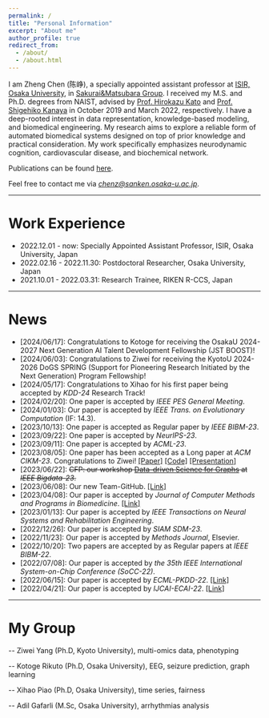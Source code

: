 ```yaml
---
permalink: /
title: "Personal Information"
excerpt: "About me"
author_profile: true
redirect_from: 
  - /about/
  - /about.html
---
```


I am Zheng Chen (陈峥), a specially appointed assistant professor at [ISIR, Osaka University](https://www.sanken.osaka-u.ac.jp/en/), in [Sakurai&Matsubara Group](https://www.dm.sanken.osaka-u.ac.jp).
I received my M.S. and Ph.D. degrees from NAIST, advised by [Prof. Hirokazu Kato](https://scholar.google.co.jp/citations?user=zlyaC60AAAAJ) and [Prof. Shigehiko Kanaya](https://scholar.google.co.jp/citations?hl=zh-CN&user=4Onx7zgAAAAJ) in October 2019 and March 2022, respectively. 
I have a deep-rooted interest in data representation, knowledge-based modeling, and biomedical engineering. My research aims to explore a reliable form of automated biomedical systems designed on top of prior knowledge and practical consideration. My work specifically emphasizes neurodynamic cognition, cardiovascular disease, and biochemical network.


Publications can be found [here](https://scholar.google.com/citations?user=571LAh4AAAAJ&hl=en).

Feel free to contact me via *chenz@sanken.osaka-u.ac.jp*.

****

Work Experience
======

* 2022.12.01 - now: Specially Appointed Assistant Professor, ISIR, Osaka University, Japan
* 2022.02.16 - 2022.11.30: Postdoctoral Researcher, Osaka University, Japan
* 2021.10.01 - 2022.03.31: Research Trainee, RIKEN R-CCS, Japan

****

News
======

* \[2024/06/17\]: Congratulations to Kotoge for receiving the OsakaU 2024-2027 Next Generation AI Talent Development Fellowship (JST BOOST)!
* \[2024/06/03\]: Congratulations to Ziwei for receiving the KyotoU 2024-2026 DoGS SPRING (Support for Pioneering Research Initiated by the Next Generation) Program Fellowship!
* \[2024/05/17\]: Congratulations to Xihao for his first paper being accepted by _KDD-24_ Research Track!
* \[2024/02/20\]: One paper is accepted by _IEEE PES General Meeting_.
* \[2024/01/03\]: Our paper is accepted by _IEEE Trans. on Evolutionary Computation_ (IF: 14.3).
* \[2023/10/13\]: One paper is accepted as Regular paper by _IEEE BIBM-23_.
* \[2023/09/22\]: One paper is accepted by _NeurIPS-23_.
* \[2023/09/11\]: One paper is accepted by _ACML-23_. 
* \[2023/08/05\]: One paper has been accepted as a Long paper at _ACM CIKM-23_. Congratulations to Ziwei! [[Paper]](https://dl.acm.org/doi/10.1145/3583780.3614970) [[Code]](https://github.com/yangziwei96/MoCLIM) [[Presentation]](https://youtu.be/26uYBmsyiLM)
* \[2023/06/22\]: <strike>CFP: our workshop [Data-driven Science for Graphs](https://aidatalab.github.io) at _IEEE Bigdata-23_.</strike>
* \[2023/06/08\]: Our new Team-GitHub. [[Link]](https://github.com/chenzRG)
* \[2023/04/08\]: Our paper is accepted by _Journal of Computer Methods and Programs in Biomedicine_. [[Link]](https://www.sciencedirect.com/science/article/pii/S0169260723002080?dgcid=author)
* \[2023/01/13\]: Our paper is accepted by _IEEE Transactions on Neural Systems and Rehabilitation Engineering_.
* \[2022/12/26\]: Our paper is accepted by _SIAM SDM-23_.
* \[2022/11/23\]: Our paper is accepted by _Methods Journal_, Elsevier. 
* \[2022/10/20\]: Two papers are accepted by as Regular papers at _IEEE BIBM-22_.
* \[2022/07/08\]: Our paper is accepted by _the 35th IEEE International System-on-Chip Conference (SoCC-22)_.
* \[2022/06/15\]: Our paper is accepted by _ECML-PKDD-22_. [[Link]](https://arxiv.org/abs/2206.10801) 
* \[2022/04/21\]: Our paper is accepted by _IJCAI-ECAI-22_. [[Link]](https://arxiv.org/abs/2204.09840)


****

My Group
======
-- Ziwei Yang (Ph.D, Kyoto University), multi-omics data, phenotyping

-- Kotoge Rikuto (Ph.D, Osaka University), EEG, seizure prediction, graph learning

-- Xihao Piao (Ph.D, Osaka University), time series, fairness  

-- Adil Gafarli (M.Sc, Osaka University), arrhythmias analysis


